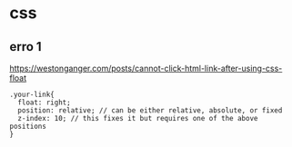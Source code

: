 # css
## erro 1
https://westonganger.com/posts/cannot-click-html-link-after-using-css-float
```
.your-link{
  float: right;
  position: relative; // can be either relative, absolute, or fixed 
  z-index: 10; // this fixes it but requires one of the above positions
}
```
